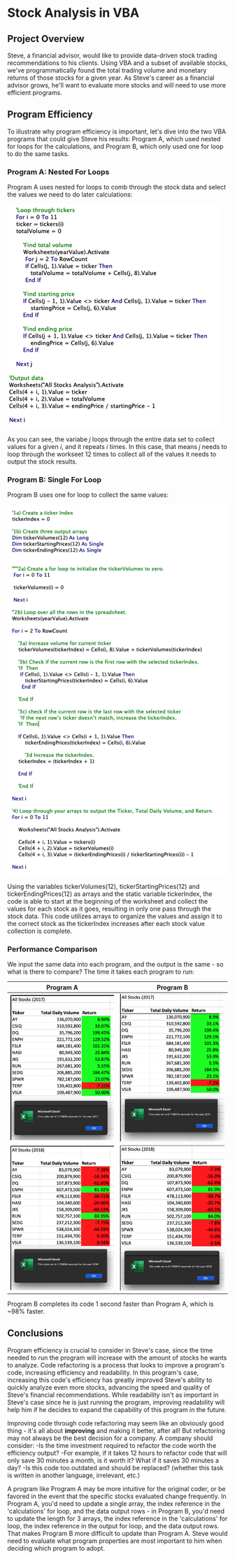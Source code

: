 # Stock Analysis in VBA

## Project Overview
Steve, a financial advisor, would like to provide data-driven stock trading recommendations to his clients. Using VBA and a subset of available stocks, we've programmatically found the total trading volume and monetary returns of those stocks for a given year. As Steve's career as a financial advisor grows, he'll want to evaluate more stocks and will need to use more efficient programs. 

## Program Efficiency
To illustrate why program efficiency is important, let's dive into the two VBA programs that could give Steve his results: Program A, which used nested for loops for the calculations, and Program B, which only used one for loop to do the same tasks.

### Program A: Nested For Loops

Program A uses nested for loops to comb through the stock data and select the values we need to do later calculations:

![Program A code](https://github.com/kaileymd/stock-analysis/blob/main/Resources/Program%20A%20code.png)

As you can see, the variabe *j* loops through the entire data set to collect values for a given *i*, and it repeats *i* times. In this case, that means *j* needs to loop through the workseet 12 times to collect all of the values it needs to output the stock results.

### Program B: Single For Loop

Program B uses one for loop to collect the same values:

![Program B code](https://github.com/kaileymd/stock-analysis/blob/main/Resources/Program%20B%20code.png)

Using the variables tickerVolumes(12), tickerStartingPrices(12) and tickerEndingPrices(12) as arrays and the static variable tickerIndex, the code is able to start at the beginning of the worksheet and collect the values for each stock as it goes, resulting in only one pass through the stock data. This code utilizes arrays to organize the values and assign it to the correct stock as the tickerIndex increases after each stock value collection is complete.

### Performance Comparison
We input the same data into each program, and the output is the same - so what is there to compare? The time it takes each program to run:

| Program A | Program B |
|:---------:|:---------:|
|![Nested_Loops_2017](https://github.com/kaileymd/stock-analysis/blob/main/Resources/Nested_Loops_2017.png)|![VBA_Challenge_2017](https://github.com/kaileymd/stock-analysis/blob/main/Resources/VBA_Challenge_2017.png)|
|![Nested_For_Loops_2018](https://github.com/kaileymd/stock-analysis/blob/main/Resources/Nested_Loops_2018.png)|![VBA_Challenge_2018](https://github.com/kaileymd/stock-analysis/blob/main/Resources/VBA_Challenge_2018.png)|

Program B completes its code 1 second faster than Program A, which is ~98% faster.

## Conclusions

Program efficiency is crucial to consider in Steve's case, since the time needed to run the program will increase with the amount of stocks he wants to analyze. Code refactoring is a process that looks to improve a program's code, increasing efficiency and readability. In this program's case, increasing this code's efficiency has greatly improved Steve's ability to quickly analyze even more stocks, advancing the speed and quality of Steve's financial recommendations. While readability isn't as important in Steve's case since he is just running the program, improving readability will help him if he decides to expand the capability of this program in the future.

Improving code through code refactoring may seem like an obviously good thing - it's all about **improving** and making it better, after all! But refactoring may not always be the best decision for a company. A company should consider:
-Is the time investment required to refactor the code worth the efficiency output?
  -For example, if it takes 12 hours to refactor code that will only save 30 minutes a month, is it worth it? What if it saves 30 minutes a day?
-Is this code too outdated and should be replaced? (whether this task is written in another language, irrelevant, etc.)

A program like Program A may be more intuitive for the original coder, or be favored in the event that the specific stocks evaluated change frequently. In Program A, you'd need to update a single array, the index reference in the 'calculations' for loop, and the data output rows - in Program B, you'd need to update the length for 3 arrays, the index reference in the 'calculations' for loop, the index reference in the output for loop, and the data output rows. That makes Program B more difficult to update than Program A. Steve would need to evaluate what program properties are most important to him when deciding which program to adopt.
